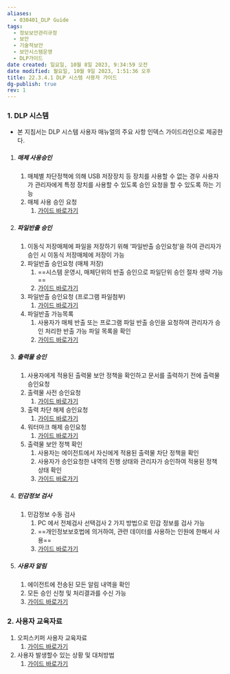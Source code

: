 ```yaml
---
aliases:
  - 030401_DLP Guide
tags:
  - 정보보안관리규정
  - 보안
  - 기술적보안
  - 보안시스템운영
  - DLP가이드
date created: 일요일, 10월 8일 2023, 9:34:59 오전
date modified: 월요일, 10월 9일 2023, 1:51:36 오후
title: 22.3.4.1 DLP 시스템 사용자 가이드
dg-publish: true
rev: 1
---
```

### 1. DLP 시스템
- 본 지침서는 DLP 시스템 사용자 매뉴얼의 주요 사항 인덱스 가이드라인으로 제공한다.
1. ##### 매체 사용승인
	1. 매체별 차단정책에 의해 USB 저장장치 등 장치를 사용할 수 없는 경우 사용자가 관리자에게 특정 장치를 사용할 수 있도록 승인 요청을 할 수 있도록 하는 기능
	2. 매체 사용 승인 요청
		1. [가이드 바로가기](http://211.228.165.94/Manual/web/viewer.html?file=./SJM_01_04_00/22_3_5.pdf#page=26)
2. ##### 파일반출 승인
	1. 이동식 저장매체에 파일을 저장하기 위해 ‘파일반출 승인요청’을 하여 관리자가 승인 시 이동식 저장매체에 저장이 가능
	2. 파일반출 승인요청 (매체 저장)
		1. ==시스템 운영시, 매체단위의 반출 승인으로 파일단위 승인 절차 생략 가능==
		2. [가이드 바로가기](http://211.228.165.94/Manual/web/viewer.html?file=./SJM_01_04_00/22_3_5.pdf#page=29)
	3. 파일반출 승인요청 (프로그램 파일첨부)
		1. [가이드 바로가기](http://211.228.165.94/Manual/web/viewer.html?file=./SJM_01_04_00/22_3_5.pdf#page=33)
	4. 파일반출 가능목록
		1. 사용자가 매체 반출 또는 프로그램 파일 반출 승인을 요청하여 관리자가 승인 처리한 반출 가능 파일 목록을 확인
		2. [가이드 바로가기](http://211.228.165.94/Manual/web/viewer.html?file=./SJM_01_04_00/22_3_5.pdf#page=49)
3. ##### 출력물 승인
	1. 사용자에게 적용된 출력물 보안 정책을 확인하고 문서를 출력하기 전에 출력물 승인요청
	2. 출력물 사전 승인요청
		1. [가이드 바로가기](http://211.228.165.94/Manual/web/viewer.html?file=./SJM_01_04_00/22_3_5.pdf#page=42)
	3. 출력 차단 해제 승인요청
		1. [가이드 바로가기](http://211.228.165.94/Manual/web/viewer.html?file=./SJM_01_04_00/22_3_5.pdf#page=44)
	4. 워터마크 해제 승인요청
		1. [가이드 바로가기](http://211.228.165.94/Manual/web/viewer.html?file=./SJM_01_04_00/22_3_5.pdf#page=45)
	5. 출력물 보안 정책 확인
		1. 사용자는 에이전트에서 자신에게 적용된 출력물 차단 정책을 확인
		2. 사용자가 승인요청한 내역의 진행 상태와 관리자가 승인하여 적용된 정책 상태 확인
		3. [가이드 바로가기](http://211.228.165.94/Manual/web/viewer.html?file=./SJM_01_04_00/22_3_5.pdf#page=51)
4. ##### 민감정보 검사
	1. 민감정보 수동 검사
		1. PC 에서 전체검사 선택검사 2 가지 방법으로 민감 정보를 검사 가능
		2. ==개인정보보호법에 의거하여, 관련 데이터를 사용하는 인원에 한해서 사용==
		3. [가이드 바로가기](http://211.228.165.94/Manual/web/viewer.html?file=./SJM_01_04_00/22_3_5.pdf#page=10)
5. ##### 사용자 알림
	1. 에이전트에 전송된 모든 알림 내역을 확인
	2. 모든 승인 신청 및 처리결과를 수신 가능
	3. [가이드 바로가기](http://211.228.165.94/Manual/web/viewer.html?file=./SJM_01_04_00/22_3_5.pdf#page=8)

### 2. 사용자 교육자료
1. 오피스키퍼 사용자 교육자료
	1. [가이드 바로가기](http://211.228.165.94/Manual/web/viewer.html?file=./SJM_01_04_00/22_3_4.pdf#page=1)
2. 사용자 발생할수 있는 상황 및 대처방법
	1. [가이드 바로가기](http://211.228.165.94/Manual/web/viewer.html?file=./SJM_01_04_00/22_3_4.pdf#page=4)





